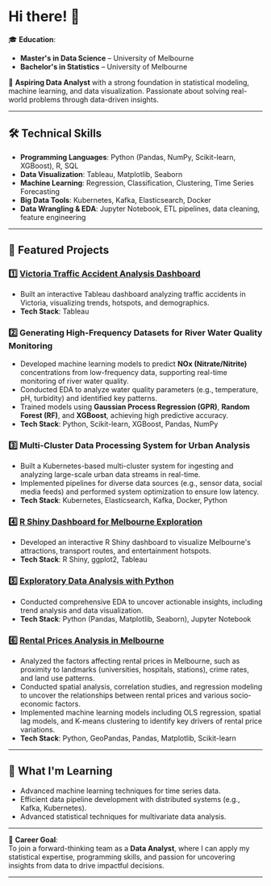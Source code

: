 # Hi there! 👋

🎓 **Education**:  
- **Master's in Data Science** – University of Melbourne  
- **Bachelor's in Statistics** – University of Melbourne  

💼 **Aspiring Data Analyst** with a strong foundation in statistical modeling, machine learning, and data visualization. Passionate about solving real-world problems through data-driven insights.

---

## 🛠 **Technical Skills**
- **Programming Languages**: Python (Pandas, NumPy, Scikit-learn, XGBoost), R, SQL  
- **Data Visualization**: Tableau, Matplotlib, Seaborn  
- **Machine Learning**: Regression, Classification, Clustering, Time Series Forecasting  
- **Big Data Tools**: Kubernetes, Kafka, Elasticsearch, Docker  
- **Data Wrangling & EDA**: Jupyter Notebook, ETL pipelines, data cleaning, feature engineering  

---

## 🚀 **Featured Projects**

### 1️⃣ [Victoria Traffic Accident Analysis Dashboard](https://github.com/ANNAchill/Visualization_Tableau)  
- Built an interactive Tableau dashboard analyzing traffic accidents in Victoria, visualizing trends, hotspots, and demographics.  
- **Tech Stack**: Tableau 

### 2️⃣ **Generating High-Frequency Datasets for River Water Quality Monitoring**  
- Developed machine learning models to predict **NOx (Nitrate/Nitrite)** concentrations from low-frequency data, supporting real-time monitoring of river water quality.  
- Conducted EDA to analyze water quality parameters (e.g., temperature, pH, turbidity) and identified key patterns.  
- Trained models using **Gaussian Process Regression (GPR)**, **Random Forest (RF)**, and **XGBoost**, achieving high predictive accuracy.  
- **Tech Stack**: Python, Scikit-learn, XGBoost, Pandas, NumPy  

### 3️⃣ **Multi-Cluster Data Processing System for Urban Analysis**  
- Built a Kubernetes-based multi-cluster system for ingesting and analyzing large-scale urban data streams in real-time.  
- Implemented pipelines for diverse data sources (e.g., sensor data, social media feeds) and performed system optimization to ensure low latency.  
- **Tech Stack**: Kubernetes, Elasticsearch, Kafka, Docker, Python  

### 4️⃣ [R Shiny Dashboard for Melbourne Exploration](https://github.com/ANNAchill/Visualization_R)  
- Developed an interactive R Shiny dashboard to visualize Melbourne's attractions, transport routes, and entertainment hotspots.  
- **Tech Stack**: R Shiny, ggplot2, Tableau  

### 5️⃣ [Exploratory Data Analysis with Python](https://github.com/ANNAchill/Dataprocessing_EDA)  
- Conducted comprehensive EDA to uncover actionable insights, including trend analysis and data visualization.  
- **Tech Stack**: Python (Pandas, Matplotlib, Seaborn), Jupyter Notebook  

### 6️⃣ [Rental Prices Analysis in Melbourne](https://github.com/ANNAchill/RentalPricesAnalysisinMelbourne)  
- Analyzed the factors affecting rental prices in Melbourne, such as proximity to landmarks (universities, hospitals, stations), crime rates, and land use patterns.  
- Conducted spatial analysis, correlation studies, and regression modeling to uncover the relationships between rental prices and various socio-economic factors.  
- Implemented machine learning models including OLS regression, spatial lag models, and K-means clustering to identify key drivers of rental price variations.  
- **Tech Stack**: Python, GeoPandas, Pandas, Matplotlib, Scikit-learn  

---

## 🌱 **What I'm Learning**
- Advanced machine learning techniques for time series data.  
- Efficient data pipeline development with distributed systems (e.g., Kafka, Kubernetes).  
- Advanced statistical techniques for multivariate data analysis.

---


🎯 **Career Goal**:  
To join a forward-thinking team as a **Data Analyst**, where I can apply my statistical expertise, programming skills, and passion for uncovering insights from data to drive impactful decisions.

---
